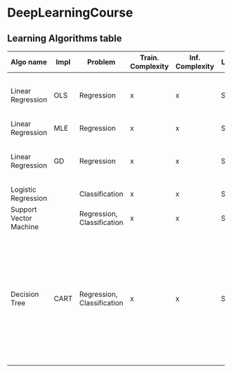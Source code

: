 # DeepLearningCourse


## Learning Algorithms table

| Algo name | Impl | Problem | Train. Complexity | Inf. Complexity | Learn type | Implementations | Usage senarios| Acc. Tunning | Perf. Tunning |
|-----------|------|---------|-------------------|-----------------|------------|-----------------|---------------|--------------|---------------|
| Linear Regression | OLS | Regression | x | x | Supervised | Scikit | Linearly separable data, small datasets | 
| Linear Regression | MLE | Regression | x | x | Supervised | ? | ? |
| Linear Regression | GD | Regression | x | x | Supervised | ? | Linearly separable data, large datasets |
| Logistic Regression |  | Classification | x | x | Supervised | ? | ? |
| Support Vector Machine |  | Regression, Classification | x | x | Supervised | ? | ? |
| Decision Tree | CART | Regression, Classification | x | x | Supervised | ? | ? | max_depth | - check if the tree is balanced, try entropy if not - try different feature encoding (index vs OHE) - try presort=True on small datasets  - feature selection | 
